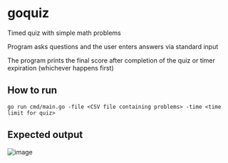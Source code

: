 # goquiz
Timed quiz with simple math problems

Program asks questions and the user enters answers via standard input

The program prints the final score after completion of the quiz or timer expiration (whichever happens first)

## How to run

```
go run cmd/main.go -file <CSV file containing problems> -time <time limit for quiz>
```

## Expected output

![image](https://github.com/abaksy/goquiz/assets/50787681/4010facd-f45f-410a-bf52-63312da29d2b)

